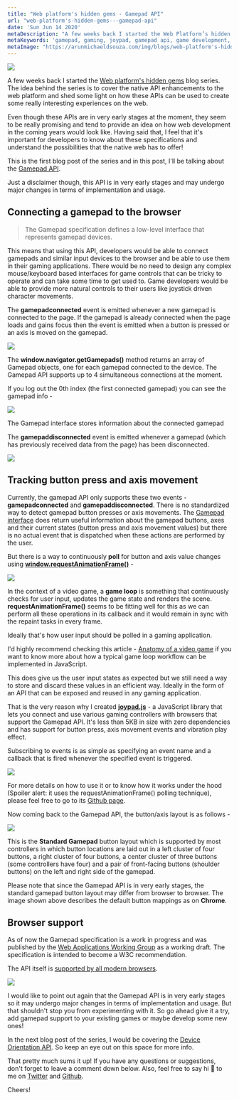 ```yaml
---
title: "Web platform's hidden gems - Gamepad API"
url: "web-platform's-hidden-gems---gamepad-api"
date: 'Sun Jun 14 2020'
metaDescription: "A few weeks back I started the Web Platform’s hidden gems blog series. The idea behind the series is to cover the native API enhancements to the web platform and shed some light on how these APIs can be used to create some really interesting experiences on the web. Even though these APIs are in very early stages at the moment, they seem to be really promising and tend to provide an idea on how web development in the coming years would look like. Having said that, I feel that it's important for developers to know about these specifications and understand the possibilities that the native web has to offer! This is the first blog post of the series and in this post, I'll be talking about the Gamepad API."
metaKeywords: 'gamepad, gaming, joypad, gamepad api, game development, gamer, game design, unity 3d, unreal engine, javascript, playstation, xbox, ps4'
metaImage: "https://arunmichaeldsouza.com/img/blogs/web-platform's-hidden-gems---gamepad-api/1.png"
---
```


![](/img/blogs/web-platform's-hidden-gems---gamepad-api/1.png)

A few weeks back I started the [Web platform's hidden gems](<https://arunmichaeldsouza.com/blog/web-platform's-hidden-gems-(series)>) blog series. The idea behind the series is to cover the native API enhancements to the web platform and shed some light on how these APIs can be used to create some really interesting experiences on the web.

Even though these APIs are in very early stages at the moment, they seem to be really promising and tend to provide an idea on how web development in the coming years would look like. Having said that, I feel that it's important for developers to know about these specifications and understand the possibilities that the native web has to offer!

This is the first blog post of the series and in this post, I'll be talking about the [Gamepad API](https://w3c.github.io/gamepad/).

Just a disclaimer though, this API is in very early stages and may undergo major changes in terms of implementation and usage.

## Connecting a gamepad to the browser

> The Gamepad specification defines a low-level interface that represents gamepad devices.

This means that using this API, developers would be able to connect gamepads and similar input devices to the browser and be able to use them in their gaming applications. There would be no need to design any complex mouse/keyboard based interfaces for game controls that can be tricky to operate and can take some time to get used to. Game developers would be able to provide more natural controls to their users like joystick driven character movements.

The **gamepadconnected** event is emitted whenever a new gamepad is connected to the page. If the gamepad is already connected when the page loads and gains focus then the event is emitted when a button is pressed or an axis is moved on the gamepad.

![](/img/blogs/web-platform's-hidden-gems---gamepad-api/2.png)

The **window.navigator.getGamepads()** method returns an array of Gamepad objects, one for each gamepad connected to the device. The Gamepad API supports up to 4 simultaneous connections at the moment.

If you log out the 0th index (the first connected gamepad) you can see the gamepad info -

![](/img/blogs/web-platform's-hidden-gems---gamepad-api/3.png)

The Gamepad interface stores information about the connected gamepad

The **gamepaddisconnected** event is emitted whenever a gamepad (which has previously received data from the page) has been disconnected.

![](/img/blogs/web-platform's-hidden-gems---gamepad-api/4.png)

## Tracking button press and axis movement

Currently, the gamepad API only supports these two events - **gamepadconnected** and **gamepaddisconnected**. There is no standardized way to detect gamepad button presses or axis movements. The [Gamepad interface](https://developer.mozilla.org/en-US/docs/Web/API/Gamepad) does return useful information about the gamepad buttons, axes and their current states (button press and axis movement values) but there is no actual event that is dispatched when these actions are performed by the user.

But there is a way to continuously **poll** for button and axis value changes using **[window.requestAnimationFrame()](https://developer.mozilla.org/en-US/docs/Web/API/window/requestAnimationFrame)** \-

![](/img/blogs/web-platform's-hidden-gems---gamepad-api/5.png)

In the context of a video game, a **game loop** is something that continuously checks for user input, updates the game state and renders the scene. **requestAnimationFrame()** seems to be fitting well for this as we can perform all these operations in its callback and it would remain in sync with the repaint tasks in every frame.

Ideally that's how user input should be polled in a gaming application.

I'd highly recommend checking this article - [Anatomy of a video game](https://developer.mozilla.org/en-US/docs/Games/Anatomy) if you want to know more about how a typical game loop workflow can be implemented in JavaScript.

This does give us the user input states as expected but we still need a way to store and discard these values in an efficient way. Ideally in the form of an API that can be exposed and reused in any gaming application.

That is the very reason why I created **[joypad.js](https://github.com/ArunMichaelDsouza/joypad.js)** \- a JavaScript library that lets you connect and use various gaming controllers with browsers that support the Gamepad API. It's less than 5KB in size with zero dependencies and has support for button press, axis movement events and vibration play effect.

Subscribing to events is as simple as specifying an event name and a callback that is fired whenever the specified event is triggered.

![](/img/blogs/web-platform's-hidden-gems---gamepad-api/6.png)

For more details on how to use it or to know how it works under the hood (Spoiler alert: it uses the requestAnimationFrame() polling technique), please feel free to go to its [Github page](https://github.com/ArunMichaelDsouza/joypad.js).

Now coming back to the Gamepad API, the button/axis layout is as follows -

![](/img/blogs/web-platform's-hidden-gems---gamepad-api/7.png)

This is the **Standard Gamepad** button layout which is supported by most controllers in which button locations are laid out in a left cluster of four buttons, a right cluster of four buttons, a center cluster of three buttons (some controllers have four) and a pair of front-facing buttons (shoulder buttons) on the left and right side of the gamepad.

Please note that since the Gamepad API is in very early stages, the standard gamepad button layout may differ from browser to browser. The image shown above describes the default button mappings as on **Chrome**.

## Browser support

As of now the Gamepad specification is a work in progress and was published by the [Web Applications Working Group](https://www.w3.org/2019/webapps/) as a working draft. The specification is intended to become a W3C recommendation.

The API itself is [supported by all modern browsers](https://caniuse.com/#search=gamepad).

![](/img/blogs/web-platform's-hidden-gems---gamepad-api/8.png)

I would like to point out again that the Gamepad API is in very early stages so it may undergo major changes in terms of implementation and usage. But that shouldn't stop you from experimenting with it. So go ahead give it a try, add gamepad support to your existing games or maybe develop some new ones!

In the next blog post of the series, I would be covering the [Device Orientation API](https://w3c.github.io/deviceorientation/spec-source-orientation.html). So keep an eye out on this space for more info.

That pretty much sums it up! If you have any questions or suggestions, don't forget to leave a comment down below. Also, feel free to say hi 👋 to me on [Twitter](https://twitter.com/amdsouza92) and [Github](https://github.com/ArunMichaelDsouza).

Cheers!
